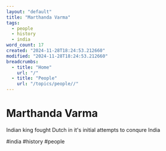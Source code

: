 ```yaml
---
layout: "default"
title: "Marthanda Varma"
tags:
  - people
  - history
  - india
word_count: 17
created: "2024-11-28T18:24:53.212660"
modified: "2024-11-28T18:24:53.212660"
breadcrumbs:
  - title: "Home"
    url: "/"
  - title: "People"
    url: "/topics/people//"
---
```

# Marthanda Varma

Indian king fought Dutch in it's initial attempts to conqure India

#india #history #people